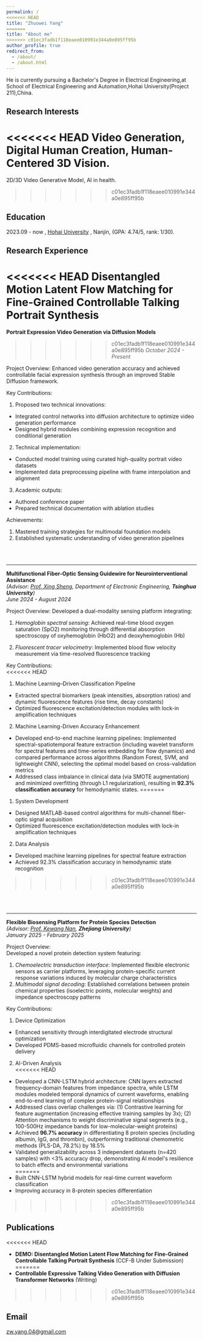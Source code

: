 ```yaml
---
permalink: /
<<<<<<< HEAD
title: "Zhuowei Yang"
=======
title: "About me"
>>>>>>> c01ec3fadb1f118eaee010991e344a0e895ff95b
author_profile: true
redirect_from: 
  - /about/
  - /about.html
---
```

He is currently pursuing a Bachelor's Degree in Electrical Engineering,at School of Electrical Engineering and Automation,Hohai University(Project 211),China.

Research Interests
------
<<<<<<< HEAD
Video Generation, Digital Human Creation, Human-Centered 3D Vision.
=======
2D/3D Video Generative Model, AI in health.
>>>>>>> c01ec3fadb1f118eaee010991e344a0e895ff95b



Education
------
2023.09 -  now , [Hohai University](https://www.hhu.edu.cn/) , Nanjin, (GPA: 4.74/5, rank: 1/30).



Research Experience
------
<<<<<<< HEAD
**Disentangled Motion Latent Flow Matching for Fine-Grained Controllable Talking Portrait Synthesis**<br />
=======
**Portrait Expression Video Generation via Diffusion Models**<br />
>>>>>>> c01ec3fadb1f118eaee010991e344a0e895ff95b
*October 2024 - Present*

Project Overview: Enhanced video generation accuracy and achieved controllable facial expression synthesis through an improved Stable Diffusion framework.

Key Contributions:
1. Proposed two technical innovations:
 - Integrated control networks into diffusion architecture to optimize video generation performance
 - Designed hybrid modules combining expression recognition and conditional generation

2. Technical implementation:
 - Conducted model training using curated high-quality portrait video datasets
 - Implemented data preprocessing pipeline with frame interpolation and alignment

3. Academic outputs:
 - Authored conference paper 
 - Prepared technical documentation with ablation studies

Achievements:
1. Mastered training strategies for multimodal foundation models
2. Established systematic understanding of video generation pipelines
<br />
<br />



------
**Multifunctional Fiber-Optic Sensing Guidewire for Neurointerventional Assistance**  
*(Advisor: [Prof. Xing Sheng](http://web.ee.tsinghua.edu.cn/shengxing/zh_CN/index.htm), Department of Electronic Engineering, **Tsinghua University**)*<br />
*June 2024 - August 2024*  

Project Overview:
Developed a dual-modality sensing platform integrating:  
1. *Hemoglobin spectral sensing*: Achieved real-time blood oxygen saturation (SpO2) monitoring through differential absorption spectroscopy of oxyhemoglobin (HbO2) and deoxyhemoglobin (Hb)

2. *Fluorescent tracer velocimetry*: Implemented blood flow velocity measurement via time-resolved fluorescence tracking  

Key Contributions:  
<<<<<<< HEAD
1. Machine Learning–Driven Classification Pipeline  
- Extracted spectral biomarkers (peak intensities, absorption ratios) and dynamic fluorescence features (rise time, decay constants)
- Optimized fluorescence excitation/detection modules with lock-in amplification techniques  
2. Machine Learning-Driven Accuracy Enhancement   
- Developed end-to-end machine learning pipelines: Implemented spectral-spatiotemporal feature extraction (including wavelet transform for spectral features and time-series embedding for flow dynamics) and compared performance across algorithms (Random Forest, SVM, and lightweight CNN), selecting the optimal model based on cross-validation metrics   
- Addressed class imbalance in clinical data (via SMOTE augmentation) and minimized overfitting (through L1 regularization), resulting in **92.3% classification accuracy** for hemodynamic states. 
=======
1. System Development  
- Designed MATLAB-based control algorithms for multi-channel fiber-optic signal acquisition
- Optimized fluorescence excitation/detection modules with lock-in amplification techniques  
2. Data Analysis  
- Developed machine learning pipelines for spectral feature extraction  
- Achieved 92.3% classification accuracy in hemodynamic state recognition 
>>>>>>> c01ec3fadb1f118eaee010991e344a0e895ff95b
<br />
<br />



------
**Flexible Biosensing Platform for Protein Species Detection**  
*(Advisor: [Prof. Kewang Nan](https://person.zju.edu.cn/knan), **Zhejiang University**)*<br />
*January 2025 - February 2025*  

Project Overview:  
Developed a novel protein detection system featuring:  
1. *Chemoelectric transduction interface*: Implemented flexible electronic sensors as carrier platforms, leveraging protein-specific current response variations induced by molecular charge characteristics  
2. *Multimodal signal decoding*: Established correlations between protein chemical properties (isoelectric points, molecular weights) and impedance spectroscopy patterns  

Key Contributions:
1. Device Optimization  
 - Enhanced sensitivity through interdigitated electrode structural optimization  
 - Developed PDMS-based microfluidic channels for controlled protein delivery  

2. AI-Driven Analysis  
<<<<<<< HEAD
 - Developed a CNN-LSTM hybrid architecture: CNN layers extracted frequency-domain features from impedance spectra, while LSTM modules modeled temporal dynamics of current waveforms, enabling end-to-end learning of complex protein-signal relationships  
 - Addressed class overlap challenges via: (1) Contrastive learning for feature augmentation (increasing effective training samples by 3x); (2) Attention mechanisms to weight discriminative signal segments (e.g., 100-500Hz impedance bands for low-molecular-weight proteins)  
 - Achieved **96.7% accuracy** in differentiating 8 protein species (including albumin, IgG, and thrombin), outperforming traditional chemometric methods (PLS-DA, 78.2%) by 18.5%  
 - Validated generalizability across 3 independent datasets (n=420 samples) with <3% accuracy drop, demonstrating AI model's resilience to batch effects and environmental variations  
=======
 - Built CNN-LSTM hybrid models for real-time current waveform classification  
 - Improving accuracy in 8-protein species differentiation
>>>>>>> c01ec3fadb1f118eaee010991e344a0e895ff95b



Publications
------
<<<<<<< HEAD
- **DEMO: Disentangled Motion Latent Flow Matching for Fine-Grained Controllable Talking Portrait Synthesis** (CCF-B Under Submission)
=======
- **Controllable Expressive Talking Video Generation with Diffusion Transformer Networks** (Writing)
>>>>>>> c01ec3fadb1f118eaee010991e344a0e895ff95b



Email
------
zw.yang.04@gmail.com

